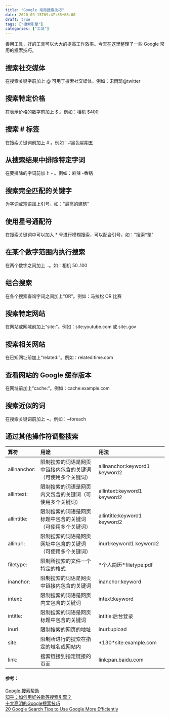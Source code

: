 ```yaml
---
title: "Google 常用搜索技巧"
date: 2020-09-15T09:47:55+08:00
draft: true
tags: ["搜索引擎"]
categories: ["工具"]
---
```


善用工具，好的工具可以大大的提高工作效率。今天在这里整理了一些 Google 常用的搜索技巧。

<!--more-->

## 搜索社交媒体

在搜索关键字前加上 @ 可用于搜索社交媒体。例如：宋雨琦@twitter

## 搜索特定价格

在表示价格的数字前加上 $ 。例如：相机 $400

## 搜索 # 标签

在搜索关键词前加上 # 。例如：#黑色星期五

## 从搜索结果中排除特定字词

在要排除的字词前加上 - 。例如：麻辣 -香锅

## 搜索完全匹配的关键字

为字词或短语加上引号。如："最高的建筑"

## 使用星号通配符

在搜索关键词中可以加入 * 号进行模糊搜索，可以配合引号。如："搜索*擎"

## 在某个数字范围内执行搜索

在两个数字之间加上 ..。如：相机 $50..$100

## 组合搜索

在各个搜索查询字词之间加上“OR”。例如：马拉松 OR 比赛

## 搜索特定网站

在网站或网域前加上“site:”。例如：site:youtube.com 或 site:.gov

## 搜索相关网站

在已知网址前加上“related:”。例如：related:time.com

## 查看网站的 Google 缓存版本

在网址前加上“cache:”。例如：cache:example.com

## 搜索近似的词

在搜索关键词前加上 ~。例如：~foreach

## 通过其他操作符调整搜索

| 算符          | 用途                                                   | 用法                                    |
| :------------ | :---------------------------------------------------- | :-------------------------------------- |
| allinanchor:  | 限制搜索的词语是网页中链接内包含的关键词（可使用多个关键词）| allinanchor:keyword1 keyword2          |
| allintext:    | 限制搜索的词语是网页内文包含的关键词（可使用多个关键词）    | allintext:keyword1 keyword2            |
| allintitle:   | 限制搜索的词语是网页标题中包含的关键词（可使用多个关键词）  | allintitle:keyword1 keyword2           |
| allinurl:	    | 限制搜索的词语是网页网址中包含的关键词（可使用多个关键词）  | inurl:keyword1 keyword2                |
| filetype:     | 限制所搜索的文件一个特定的格式                           | \*个人简历\*filetype:pdf                |
| inanchor:     | 限制搜索的词语是网页中链接内包含的关键词                  | inanchor:keyword                       |
| intext:       | 限制搜索的词语是网页内文包含的关键词                      | intext:keyword                         |
| intitle:      | 限制搜索的词语是网页标题中包含的关键词                    | intitle:后台登录                        |
| inurl:        | 限制搜索的网页的地址                                    | inurl:upload                           |
| site:         | 限制所进行的搜索在指定的域名或网站内                      | \*130\*site:example.com                |
| link:         | 搜索链接到指定链接的页面                                 | link:pan.baidu.com                     |

#### 参考：

[Google 搜索帮助](https://support.google.com/websearch/answer/2466433)   
[知乎：如何用好谷歌等搜索引擎？](https://www.zhihu.com/question/20161362)   
[十大高明的Google搜索技巧](https://www.williamlong.info/archives/728.html)   
[20 Google Search Tips to Use Google More Efficiently](https://www.lifehack.org/articles/technology/20-tips-use-google-search-efficiently.html)   